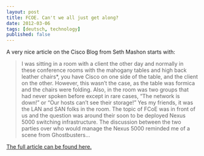 ```yaml
---
layout: post
title: FCOE. Can't we all just get along?
date: 2012-03-06
tags: [deutsch, technology]
published: false
---
```


A very nice article on the Cisco Blog from Seth Mashon starts with:

> I was sitting in a room with a client the other day and normally in these conference rooms with the mahogany tables and high back leather chairs*, you have Cisco on one side of the table, and the client on the other. However, this wasn’t the case, as the table was formica and the chairs were folding. Also, in the room was two groups that had never spoken before except in rare cases, “The network is down!” or “Our hosts can’t see their storage!” Yes my friends, it was the LAN and SAN folks in the room. The topic of FCoE was in front of us and the question was around their soon to be deployed Nexus 5000 switching infrastructure. The discussion between the two parties over who would manage the Nexus 5000 reminded me of a scene from Ghostbusters…

[The full article can be found here.](http://blogs.cisco.com/datacenter/fcoe-cant-we-all-just-get-along/#utm_source=rss&utm_medium=rss&utm_campaign=fcoe-cant-we-all-just-get-along)